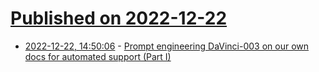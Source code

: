 # [Published on 2022-12-22](index.md)

* [2022-12-22, 14:50:06](https://news.ycombinator.com/item?id=34093799) - [Prompt engineering DaVinci-003 on our own docs for automated support (Part I)](https://www.patterns.app/blog/2022/12/21/finetune-llm-tech-support/)
